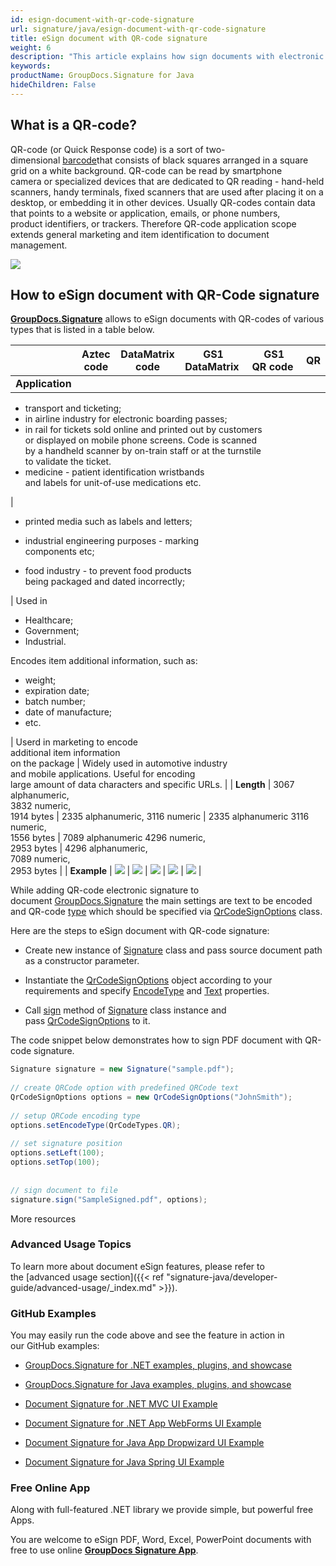 ```yaml
---
id: esign-document-with-qr-code-signature
url: signature/java/esign-document-with-qr-code-signature
title: eSign document with QR-code signature
weight: 6
description: "This article explains how sign documents with electronic signature as QR-code on document page with GroupDocs.Signature API."
keywords: 
productName: GroupDocs.Signature for Java
hideChildren: False
---
```

## What is a QR-code?

QR-code (or Quick Response code) is a sort of two-dimensional [barcode](https://wiki.lisbon.dynabic.com/display/signature/eSign+document+with+Barcode+signature#eSigndocumentwithBarcodesignature-WhatisaBarcode?)that consists of black squares arranged in a square grid on a white background. QR-code can be read by smartphone camera or specialized devices that are dedicated to QR reading - hand-held scanners, handy terminals, fixed scanners that are used after placing it on a desktop, or embedding it in other devices. Usually QR-codes contain data that points to a website or application, emails, or phone numbers, product identifiers, or trackers. Therefore QR-code application scope extends general marketing and item identification to document management.

![](signature-java/images/esign-document-with-qr-code-signature.png)

## How to eSign document with QR-Code signature 

[**GroupDocs.Signature**](https://products.groupdocs.com/signature/java) allows to eSign documents with QR-codes of various types that is listed in a table below. 

|   | Aztec code | DataMatrix code | GS1 DataMatrix  | GS1 QR code  | QR |
| --- | --- | --- | --- | --- | --- |
| **Application** | 
*   transport and ticketing;
*   in airline industry for electronic boarding passes;
*   in rail for tickets sold online and printed out by customers  
    or displayed on mobile phone screens. Code is scanned  
    by a handheld scanner by on-train staff or at the turnstile  
    to validate the ticket.
*   medicine - patient identification wristbands  
    and labels for unit-of-use medications etc.

 | 

*   printed media such as labels and letters;
*   industrial engineering purposes - marking  
    components etc;  
    
*   food industry - to prevent food products  
    being packaged and dated incorrectly;

 | Used in

*   Healthcare;
*   Government;
*   Industrial.

Encodes item additional information, such as:

*   weight;
*   expiration date;
*   batch number;
*   date of manufacture;
*   etc.

 | Userd in marketing to encode  
additional item information  
on the package | Widely used in automotive industry  
and mobile applications. Useful for encoding  
large amount of data characters and specific URLs. |
| **Length** | 3067 alphanumeric,  
3832 numeric,  
1914 bytes | 2335 alphanumeric, 3116 numeric | 2335 alphanumeric 3116 numeric,  
1556 bytes | 7089 alphanumeric 4296 numeric,  
2953 bytes | 4296 alphanumeric,  
7089 numeric,  
2953 bytes |
| **Example** | ![](https://wiki.lisbon.dynabic.com/download/thumbnails/29426708/Aztec.png?version=1&modificationDate=1581415722000&api=v2) | ![](https://wiki.lisbon.dynabic.com/download/thumbnails/29426708/DataMatrix.png?version=1&modificationDate=1581416613000&api=v2) | ![](https://wiki.lisbon.dynabic.com/download/thumbnails/29426708/GS1%20DataMatrix.png?version=1&modificationDate=1581419522000&api=v2) | ![](https://wiki.lisbon.dynabic.com/download/thumbnails/29426708/GS1%20QR.png?version=1&modificationDate=1581419623000&api=v2) | ![](https://wiki.lisbon.dynabic.com/download/thumbnails/29426708/QR%20Code%202.png?version=1&modificationDate=1581412288000&api=v2) |

  

While adding QR-code electronic signature to document [GroupDocs.Signature](https://products.groupdocs.com/signature/java) the main settings are text to be encoded and QR-code [type](https://apireference.groupdocs.com/net/signature/groupdocs.signature.domain/qrcodetypes/fields/index) which should be specified via [QrCodeSignOptions](https://apireference.groupdocs.com/net/signature/groupdocs.signature.options/qrcodesignoptions) class. 

Here are the steps to eSign document with QR-code signature:

*   Create new instance of [Signature](https://apireference.groupdocs.com/net/signature/groupdocs.signature/signature) class and pass source document path as a constructor parameter.
    
*   Instantiate the [QrCodeSignOptions](https://apireference.groupdocs.com/net/signature/groupdocs.signature.options/qrcodesignoptions) object according to your requirements and specify [EncodeType](https://apireference.groupdocs.com/net/signature/groupdocs.signature.options/qrcodesignoptions/properties/encodetype) and [Text](https://apireference.groupdocs.com/net/signature/groupdocs.signature.options/textsignoptions/properties/text) properties.
    
*   Call [sign](https://apireference.groupdocs.com/java/signature/com.groupdocs.signature/Signature#sign(java.io.OutputStream,%20com.groupdocs.signature.options.sign.SignOptions)) method of [Signature](https://apireference.groupdocs.com/java/signature/com.groupdocs.signature/Signature) class instance and pass [QrCodeSignOptions](https://apireference.groupdocs.com/net/signature/groupdocs.signature.options/qrcodesignoptions) to it.
    

The code snippet below demonstrates how to sign PDF document with QR-code signature.

```csharp
Signature signature = new Signature("sample.pdf");
 
// create QRCode option with predefined QRCode text
QrCodeSignOptions options = new QrCodeSignOptions("JohnSmith");
 
// setup QRCode encoding type
options.setEncodeType(QrCodeTypes.QR);
 
// set signature position
options.setLeft(100);
options.setTop(100);
 
 
// sign document to file
signature.sign("SampleSigned.pdf", options);
```

More resources

### Advanced Usage Topics

To learn more about document eSign features, please refer to the [advanced usage section]({{< ref "signature-java/developer-guide/advanced-usage/_index.md" >}}).

### GitHub Examples 

You may easily run the code above and see the feature in action in our GitHub examples:

*   [GroupDocs.Signature for .NET examples, plugins, and showcase](https://github.com/groupdocs-signature/GroupDocs.Signature-for-.NET)
    
*   [GroupDocs.Signature for Java examples, plugins, and showcase](https://github.com/groupdocs-signature/GroupDocs.Signature-for-Java)
    
*   [Document Signature for .NET MVC UI Example](https://github.com/groupdocs-signature/GroupDocs.Signature-for-.NET-MVC) 
    
*   [Document Signature for .NET App WebForms UI Example](https://github.com/groupdocs-signature/GroupDocs.Signature-for-.NET-WebForms)
    
*   [Document Signature for Java App Dropwizard UI Example](https://github.com/groupdocs-signature/GroupDocs.Signature-for-Java-Dropwizard)
    
*   [Document Signature for Java Spring UI Example](https://github.com/groupdocs-signature/GroupDocs.Signature-for-Java-Spring)
    

### Free Online App 

Along with full-featured .NET library we provide simple, but powerful free Apps.

You are welcome to eSign PDF, Word, Excel, PowerPoint documents with free to use online **[GroupDocs Signature App](https://products.groupdocs.app/signature)**.
